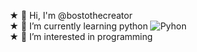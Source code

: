 ★ 👋 Hi, I'm @bostothecreator<br>
★ 🌱 I’m currently learning python ![Pyhon](https://badges.aleen42.com/src/python.svg)<br>
★ 👀 I’m interested in programming<br>
